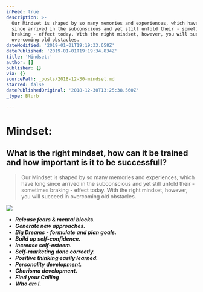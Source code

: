 ```yaml
---
inFeed: true
description: >-
  Our Mindset is shaped by so many memories and experiences, which have long
  since arrived in the subconscious and yet still unfold their - sometimes
  braking - effect today. With the right mindset, however, you will succeed in
  overcoming old obstacles.
dateModified: '2019-01-01T19:19:33.658Z'
datePublished: '2019-01-01T19:19:34.834Z'
title: 'Mindset:'
author: []
publisher: {}
via: {}
sourcePath: _posts/2018-12-30-mindset.md
starred: false
datePublishedOriginal: '2018-12-30T13:25:38.560Z'
_type: Blurb

---
```

# Mindset:

## What is the right mindset, how can it be trained and how important is it to be successfull?

> Our Mindset is shaped by so many memories and experiences, which have long since arrived in the subconscious and yet still unfold their - sometimes braking - effect today. With the right mindset, however, you will succeed in overcoming old obstacles.

![](https://the-grid-user-content.s3-us-west-2.amazonaws.com/eab1fc4c-3661-4e40-a47b-6ce2ee2362f7.jpg)

* _**Release fears & mental blocks.**_
* _**Generate new approaches.**_
* _**Big Dreams - formulate and plan goals.**_
* _**Build up self-confidence.**_
* _**Increase self-esteem.**_
* _**Self-marketing done correctly.**_
* _**Positive thinking easily learned.**_
* _**Personality development.**_
* _**Charisma development.**_
* _**Find your Calling**_
* _**Who am I.**_